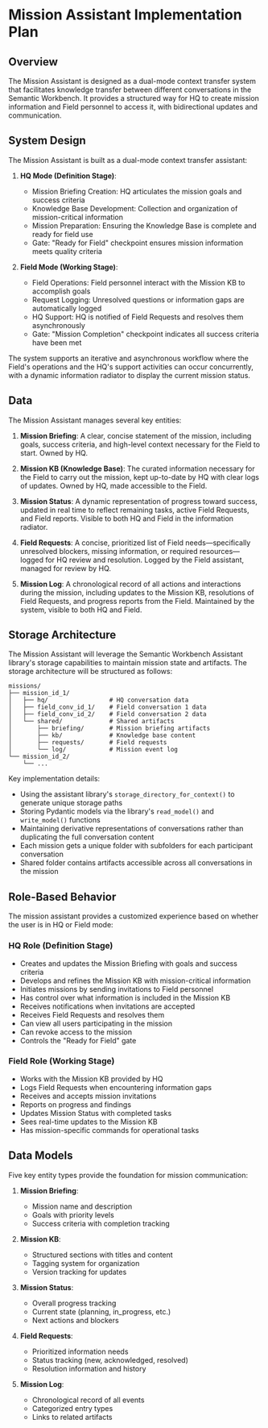 # Mission Assistant Implementation Plan

## Overview

The Mission Assistant is designed as a dual-mode context transfer system that facilitates knowledge transfer between different conversations in the Semantic Workbench. It provides a structured way for HQ to create mission information and Field personnel to access it, with bidirectional updates and communication.

## System Design

The Mission Assistant is built as a dual-mode context transfer assistant:

1. **HQ Mode (Definition Stage)**:
   - Mission Briefing Creation: HQ articulates the mission goals and success criteria
   - Knowledge Base Development: Collection and organization of mission-critical information
   - Mission Preparation: Ensuring the Knowledge Base is complete and ready for field use
   - Gate: "Ready for Field" checkpoint ensures mission information meets quality criteria

2. **Field Mode (Working Stage)**:
   - Field Operations: Field personnel interact with the Mission KB to accomplish goals
   - Request Logging: Unresolved questions or information gaps are automatically logged
   - HQ Support: HQ is notified of Field Requests and resolves them asynchronously
   - Gate: "Mission Completion" checkpoint indicates all success criteria have been met

The system supports an iterative and asynchronous workflow where the Field's operations and the HQ's support activities can occur concurrently, with a dynamic information radiator to display the current mission status.

## Data

The Mission Assistant manages several key entities:

1. **Mission Briefing**: A clear, concise statement of the mission, including goals, success criteria, and high-level context necessary for the Field to start. Owned by HQ.

2. **Mission KB (Knowledge Base)**: The curated information necessary for the Field to carry out the mission, kept up-to-date by HQ with clear logs of updates. Owned by HQ, made accessible to the Field.

3. **Mission Status**: A dynamic representation of progress toward success, updated in real time to reflect remaining tasks, active Field Requests, and Field reports. Visible to both HQ and Field in the information radiator.

4. **Field Requests**: A concise, prioritized list of Field needs—specifically unresolved blockers, missing information, or required resources—logged for HQ review and resolution. Logged by the Field assistant, managed for review by HQ.

5. **Mission Log**: A chronological record of all actions and interactions during the mission, including updates to the Mission KB, resolutions of Field Requests, and progress reports from the Field. Maintained by the system, visible to both HQ and Field.

## Storage Architecture

The Mission Assistant will leverage the Semantic Workbench Assistant library's storage capabilities to maintain mission state and artifacts. The storage architecture will be structured as follows:

```
missions/
├── mission_id_1/
│   ├── hq/                 # HQ conversation data
│   ├── field_conv_id_1/    # Field conversation 1 data
│   ├── field_conv_id_2/    # Field conversation 2 data
│   └── shared/             # Shared artifacts
│       ├── briefing/       # Mission briefing artifacts
│       ├── kb/             # Knowledge base content
│       ├── requests/       # Field requests
│       └── log/            # Mission event log
└── mission_id_2/
    └── ...
```

Key implementation details:
- Using the assistant library's `storage_directory_for_context()` to generate unique storage paths
- Storing Pydantic models via the library's `read_model()` and `write_model()` functions
- Maintaining derivative representations of conversations rather than duplicating the full conversation content
- Each mission gets a unique folder with subfolders for each participant conversation
- Shared folder contains artifacts accessible across all conversations in the mission

## Role-Based Behavior

The mission assistant provides a customized experience based on whether the user is in HQ or Field mode:

### HQ Role (Definition Stage)

- Creates and updates the Mission Briefing with goals and success criteria
- Develops and refines the Mission KB with mission-critical information
- Initiates missions by sending invitations to Field personnel
- Has control over what information is included in the Mission KB
- Receives notifications when invitations are accepted
- Receives Field Requests and resolves them
- Can view all users participating in the mission
- Can revoke access to the mission
- Controls the "Ready for Field" gate

### Field Role (Working Stage)

- Works with the Mission KB provided by HQ
- Logs Field Requests when encountering information gaps
- Receives and accepts mission invitations
- Reports on progress and findings
- Updates Mission Status with completed tasks
- Sees real-time updates to the Mission KB
- Has mission-specific commands for operational tasks

## Data Models

Five key entity types provide the foundation for mission communication:

1. **Mission Briefing**:
   - Mission name and description
   - Goals with priority levels
   - Success criteria with completion tracking

2. **Mission KB**:
   - Structured sections with titles and content
   - Tagging system for organization
   - Version tracking for updates

3. **Mission Status**:
   - Overall progress tracking
   - Current state (planning, in_progress, etc.)
   - Next actions and blockers

4. **Field Requests**:
   - Prioritized information needs
   - Status tracking (new, acknowledged, resolved)
   - Resolution information and history

5. **Mission Log**:
   - Chronological record of all events
   - Categorized entry types
   - Links to related artifacts
